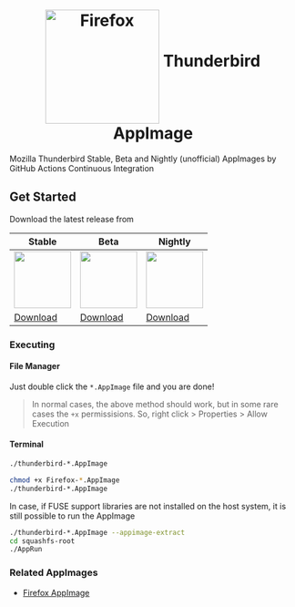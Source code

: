<h1 align="center">
	<img src="https://upload.wikimedia.org/wikipedia/commons/e/e1/Thunderbird_Logo%2C_2018.svg" alt="Firefox" height=200 width=200 align="middle">
	Thunderbird AppImage
</h1>

Mozilla Thunderbird Stable, Beta and Nightly (unofficial) AppImages by GitHub Actions Continuous Integration

## Get Started

Download the latest release from

| Stable | Beta | Nightly |
| ------- | --------- | --------| 
| <img src="https://upload.wikimedia.org/wikipedia/commons/e/e1/Thunderbird_Logo%2C_2018.svg" height=100> | <img src="https://www.thunderbird.net/media/img/thunderbird/logos/beta-high-res.png" height=100>  | <img src="https://user-images.githubusercontent.com/48695438/91668637-d4c96e00-eb16-11ea-8661-c320504fdc17.png" height=100> |
| [Download](https://github.com/BeneM32/thunderbird-appImage/releases/tag/stable) | [Download](https://github.com/BeneM32/thunderbird-appimage/releases/tag/beta) | [Download](https://github.com/BeneM32/thunderbird-appimage/releases/tag/nightly) | 


### Executing
#### File Manager
Just double click the `*.AppImage` file and you are done!

> In normal cases, the above method should work, but in some rare cases
the `+x` permissisions. So, right click > Properties > Allow Execution

#### Terminal 
```bash
./thunderbird-*.AppImage
```
```bash
chmod +x Firefox-*.AppImage
./thunderbird-*.AppImage
```

In case, if FUSE support libraries are not installed on the host system, it is 
still possible to run the AppImage

```bash
./thunderbird-*.AppImage --appimage-extract
cd squashfs-root
./AppRun
```

### Related AppImages 
* [Firefox AppImage](https://github.com/srevinsaju/Firefox-AppImage)

